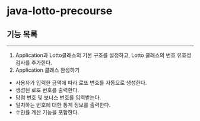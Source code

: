 # java-lotto-precourse

## 기능 목록

------
1. Application과 Lotto클래스의 기본 구조를 설정하고, Lotto 클래스의 번호 유효성 검사를 추가한다.
2. Application 클래스 완성하기 
- 사용자가 입력한 금액에 따라 로또 번호를 자동으로 생성한다.
- 생성된 로또 번호를 출력한다.
- 당첨 번호 및 보너스 번호를 입력받는다.
- 일치하는 번호에 대한 통계 정보를 출력한다.
- 수인률 계산 기능을 포함한다. 